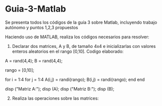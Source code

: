 # Guia-3-Matlab
Se presenta todos los códigos de la guía 3 sobre Matlab, incluyendo trabajo autónomo y puntos 1,2,3 propuestos

Haciendo uso de MATLAB, realiza los códigos necesarios para resolver: 

1. Declarar dos matrices, A y B, de tamaño 4x4 e inicializarlas con valores enteros aleatorios en el rango [0,10].
Codigo elaborado:

A = rand(4,4);
B = rand(4,4);

rango = [0,10];

for i = 1:4
    for j = 1:4
        A(i,j) = randi(rango);
        B(i,j) = randi(rango);
    end
end

disp ("Matriz A:");
disp (A);
disp ("Matriz B:");
disp (B);

2. Realiza las operaciones sobre las matrices:
